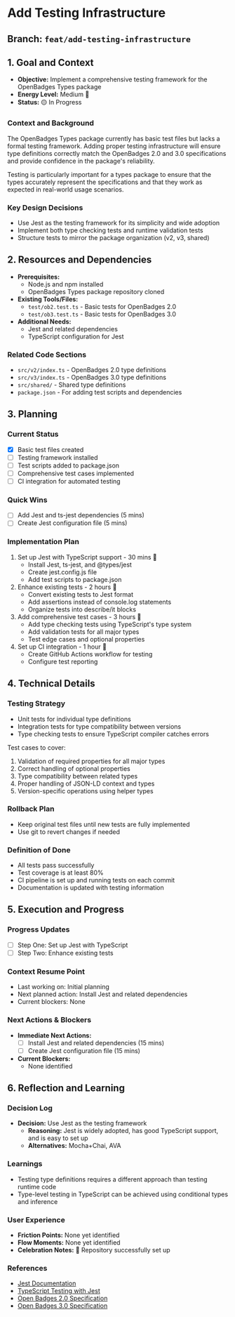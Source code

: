 # Add Testing Infrastructure

## Branch: `feat/add-testing-infrastructure`

## 1. Goal and Context
- **Objective:** Implement a comprehensive testing framework for the OpenBadges Types package
- **Energy Level:** Medium 🔋
- **Status:** 🟡 In Progress

### Context and Background
The OpenBadges Types package currently has basic test files but lacks a formal testing framework. Adding proper testing infrastructure will ensure type definitions correctly match the OpenBadges 2.0 and 3.0 specifications and provide confidence in the package's reliability.

Testing is particularly important for a types package to ensure that the types accurately represent the specifications and that they work as expected in real-world usage scenarios.

### Key Design Decisions
- Use Jest as the testing framework for its simplicity and wide adoption
- Implement both type checking tests and runtime validation tests
- Structure tests to mirror the package organization (v2, v3, shared)

## 2. Resources and Dependencies
- **Prerequisites:** 
  - Node.js and npm installed
  - OpenBadges Types package repository cloned
- **Existing Tools/Files:** 
  - `test/ob2.test.ts` - Basic tests for OpenBadges 2.0
  - `test/ob3.test.ts` - Basic tests for OpenBadges 3.0
- **Additional Needs:** 
  - Jest and related dependencies
  - TypeScript configuration for Jest

### Related Code Sections
- `src/v2/index.ts` - OpenBadges 2.0 type definitions
- `src/v3/index.ts` - OpenBadges 3.0 type definitions
- `src/shared/` - Shared type definitions
- `package.json` - For adding test scripts and dependencies

## 3. Planning
### Current Status
- [x] Basic test files created
- [ ] Testing framework installed
- [ ] Test scripts added to package.json
- [ ] Comprehensive test cases implemented
- [ ] CI integration for automated testing

### Quick Wins
- [ ] Add Jest and ts-jest dependencies (5 mins)
- [ ] Create Jest configuration file (5 mins)

### Implementation Plan
1. Set up Jest with TypeScript support - 30 mins 🎯
   - Install Jest, ts-jest, and @types/jest
   - Create jest.config.js file
   - Add test scripts to package.json
2. Enhance existing tests - 2 hours 🎯
   - Convert existing tests to Jest format
   - Add assertions instead of console.log statements
   - Organize tests into describe/it blocks
3. Add comprehensive test cases - 3 hours 🎯
   - Add type checking tests using TypeScript's type system
   - Add validation tests for all major types
   - Test edge cases and optional properties
4. Set up CI integration - 1 hour 🎯
   - Create GitHub Actions workflow for testing
   - Configure test reporting

## 4. Technical Details
### Testing Strategy
- Unit tests for individual type definitions
- Integration tests for type compatibility between versions
- Type checking tests to ensure TypeScript compiler catches errors

Test cases to cover:
1. Validation of required properties for all major types
2. Correct handling of optional properties
3. Type compatibility between related types
4. Proper handling of JSON-LD context and types
5. Version-specific operations using helper types

### Rollback Plan
- Keep original test files until new tests are fully implemented
- Use git to revert changes if needed

### Definition of Done
- All tests pass successfully
- Test coverage is at least 80%
- CI pipeline is set up and running tests on each commit
- Documentation is updated with testing information

## 5. Execution and Progress
### Progress Updates
- [ ] Step One: Set up Jest with TypeScript
- [ ] Step Two: Enhance existing tests

### Context Resume Point
- Last working on: Initial planning
- Next planned action: Install Jest and related dependencies
- Current blockers: None

### Next Actions & Blockers
- **Immediate Next Actions:** 
  - [ ] Install Jest and related dependencies (15 mins)
  - [ ] Create Jest configuration file (15 mins)
- **Current Blockers:**
  - None identified

## 6. Reflection and Learning
### Decision Log
- **Decision:** Use Jest as the testing framework
  - **Reasoning:** Jest is widely adopted, has good TypeScript support, and is easy to set up
  - **Alternatives:** Mocha+Chai, AVA

### Learnings
- Testing type definitions requires a different approach than testing runtime code
- Type-level testing in TypeScript can be achieved using conditional types and inference

### User Experience
- **Friction Points:** None yet identified
- **Flow Moments:** None yet identified
- **Celebration Notes:** 🎉 Repository successfully set up

### References
- [Jest Documentation](https://jestjs.io/docs/getting-started)
- [TypeScript Testing with Jest](https://www.typescriptlang.org/docs/handbook/typescript-tooling-in-5-minutes.html#testing)
- [Open Badges 2.0 Specification](https://www.imsglobal.org/sites/default/files/Badges/OBv2p0Final/index.html)
- [Open Badges 3.0 Specification](https://www.imsglobal.org/spec/ob/v3p0)
